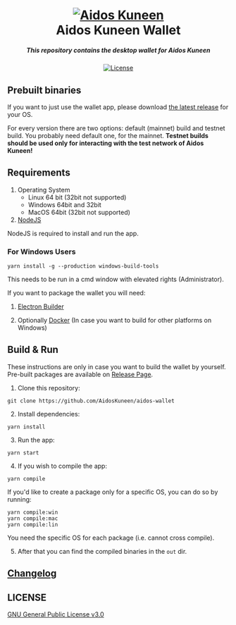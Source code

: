<h1 align="center">
  <br>
  <a href="https://aidoskuneen.com"><img src="https://aidoskuneen.com/wp-content/uploads/2020/08/cropped-adk-logo-footer-192x192.png" alt="Aidos Kuneen"></a>
  <br>
  Aidos Kuneen Wallet
  <br>
</h1>

<h5 align="center">This repository contains the desktop wallet for Aidos Kuneen</h6>

<p align="center">
  <a href="https://raw.githubusercontent.com/AidosKuneen/aidos-wallet/master/LICENSE">
      <img src="https://img.shields.io/badge/license-GPLv3-blue.svg" alt="License">
  </a>
</p>

## Prebuilt binaries

If you want to just use the wallet app, please download [the latest release](https://github.com/AidosKuneen/aidos-wallet/releases) for your OS.

For every version there are two options: default (mainnet) build and testnet build. You probably need default one, for
the mainnet. **Testnet builds should be used only for interacting with the test network of Aidos Kuneen!**

## Requirements

1. Operating System
   - Linux 64 bit (32bit not supported)
   - Windows 64bit and 32bit
   - MacOS 64bit (32bit not supported)
2. [NodeJS](https://nodejs.org/en/download/)

NodeJS is required to install and run the app.

### For Windows Users

```
yarn install -g --production windows-build-tools
```

This needs to be run in a cmd window with elevated rights (Administrator).

If you want to package the wallet you will need:

1. [Electron Builder](https://github.com/electron-userland/electron-builder)

2. Optionally [Docker](https://www.docker.com/) (In case you want to build for other platforms on Windows)

## Build & Run

These instructions are only in case you want to build the wallet by yourself. Pre-built packages are available on [Release Page](https://github.com/AidosKuneen/aidos-wallet/releases).

1. Clone this repository:

```
git clone https://github.com/AidosKuneen/aidos-wallet
```

2. Install dependencies:

```
yarn install
```

3. Run the app:

```
yarn start
```

4. If you wish to compile the app:

```
yarn compile
```

If you'd like to create a package only for a specific OS, you can do so by running:

```
yarn compile:win
yarn compile:mac
yarn compile:lin
```

You need the specific OS for each package (i.e. cannot cross compile).

5.  After that you can find the compiled binaries in the `out` dir.

## [Changelog](https://github.com/AidosKuneen/aidos-wallet/blob/master/changelog.md)

## LICENSE

[GNU General Public License v3.0](https://github.com/AidosKuneen/aidos-wallet/blob/master/LICENSE)
